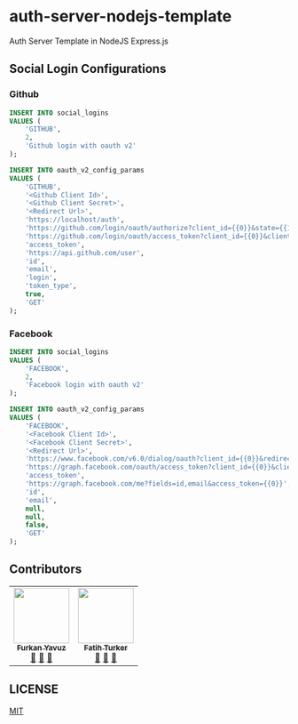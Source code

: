 # auth-server-nodejs-template

Auth Server Template in NodeJS Express.js

## Social Login Configurations

### Github

``` sql
INSERT INTO social_logins
VALUES (
    'GITHUB',
    2,
    'Github login with oauth v2'
);

INSERT INTO oauth_v2_config_params
VALUES (
    'GITHUB',
    '<Github Client Id>', 
    '<Github Client Secret>', 
    '<Redirect Url>',
    'https://localhost/auth',
    'https://github.com/login/oauth/authorize?client_id={{0}}&state={{1}}&redirect_uri={{2}}',
    'https://github.com/login/oauth/access_token?client_id={{0}}&client_secret={{1}}&redirect_uri={{2}}&code={{3}}',
    'access_token',
    'https://api.github.com/user',
    'id',
    'email',
    'login',
    'token_type',
    true,
    'GET'
);
```

### Facebook

``` sql
INSERT INTO social_logins
VALUES (
    'FACEBOOK',
    2,
    'Facebook login with oauth v2'
);

INSERT INTO oauth_v2_config_params
VALUES (
    'FACEBOOK',
    '<Facebook Client Id>', 
    '<Facebook Client Secret>', 
    '<Redirect Url>',
    'https://www.facebook.com/v6.0/dialog/oauth?client_id={{0}}&redirect_uri={{2}}',
    'https://graph.facebook.com/oauth/access_token?client_id={{0}}&client_secret={{1}}&redirect_uri={{2}}&code={{3}}&grant_type=client_credentials',
    'access_token',
    'https://graph.facebook.com/me?fields=id,email&access_token={{0}}',
    'id',
    'email',
    null,
    null,
    false,
    'GET'
);
```

## Contributors

<!-- ALL-CONTRIBUTORS-LIST:START - Do not remove or modify this section -->
<!-- prettier-ignore-start -->
<!-- markdownlint-disable -->
<table>
  <tr>
    <td align="center"><a href="https://github.com/furknyavuz"><img src="https://avatars0.githubusercontent.com/u/2248168?s=460&u=435ef6ade0785a7a135ce56cae751fb3ade1d126&v=4" width="100px;" alt=""/><br /><sub><b>Furkan Yavuz</b></sub></a><br /><a href="https://github.com/furknyavuz/auth-server-nodejs-template/issues/created_by/furknyavuz" title="Answering Questions">💬</a> <a href="https://github.com/furknyavuz/auth-server-nodejs-template/commits?author=furknyavuz" title="Documentation">📖</a> <a href="https://github.com/furknyavuz/auth-server-nodejs-template/pulls?q=is%3Apr+reviewed-by%3Afurknyavuz" title="Reviewed Pull Requests">👀</a></td>
    <td align="center"><a href="https://github.com/fatihturker"><img src="https://avatars1.githubusercontent.com/u/2202179?s=460&u=261b1129e7106c067783cb022ab9999aad833bdc&v=4" width="100px;" alt=""/><br /><sub><b>Fatih Turker</b></sub></a><br /><a href="https://github.com/furknyavuz/auth-server-nodejs-template/issues/created_by/fatihturker" title="Answering Questions">💬</a> <a href="https://github.com/furknyavuz/auth-server-nodejs-template/commits?author=fatihturker" title="Documentation">📖</a> <a href="https://github.com/furknyavuz/auth-server-nodejs-template/pulls?q=is%3Apr+reviewed-by%3Afatihturker" title="Reviewed Pull Requests">👀</a></td>
  </tr>
</table>

<!-- markdownlint-enable -->
<!-- prettier-ignore-end -->
<!-- ALL-CONTRIBUTORS-LIST:END -->

## LICENSE

[MIT](LICENSE)
